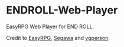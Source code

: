 # ENDROLL-Web-Player
EasyRPG Web Player for END ROLL.

Credit to [EasyRPG](https://easyrpg.org/), [Segawa](http://nantekotodesyoune.wixsite.com/endroll) and [vgperson](https://vgperson.com/games/).

